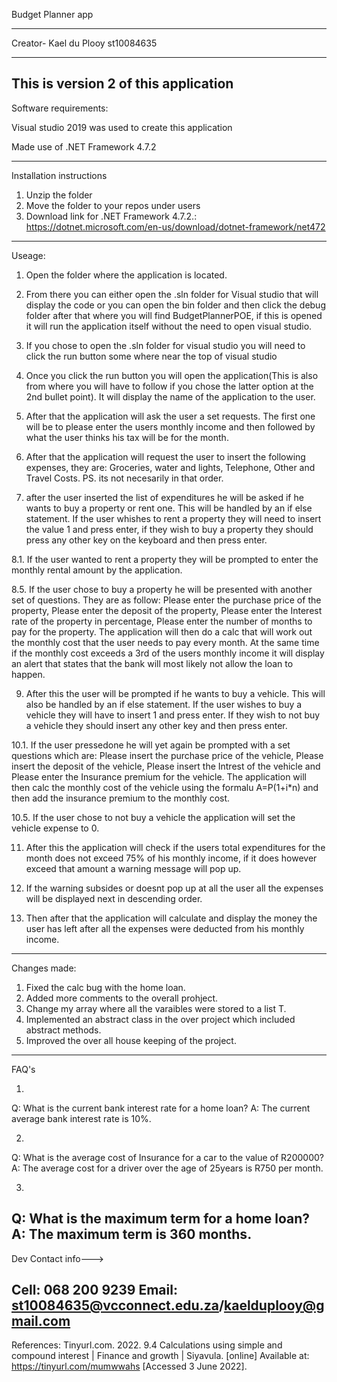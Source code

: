 Budget Planner app
****************************************************************
Creator- Kael du Plooy st10084635

----------------------------------------------------------------------------------------------------------------------------------------------------------------------------
This is version 2 of this application
----------------------------------------------------------------------------------------------------------------------------------------------------------------------------
Software requirements:

Visual studio 2019 was used to create this application

Made use of .NET Framework 4.7.2

----------------------------------------------------------------------------------------------------------------------------------------------------------------------------
Installation instructions

1. Unzip the folder
2. Move the folder to your repos under users
3. Download link for .NET Framework 4.7.2.: https://dotnet.microsoft.com/en-us/download/dotnet-framework/net472

----------------------------------------------------------------------------------------------------------------------------------------------------------------------------
Useage:

1. Open the folder where the application is located.
2. From there you can either open the .sln folder for Visual studio that will display the code or you can open the bin folder and then click the debug folder after
 that where you will find BudgetPlannerPOE, if this is opened it will run the application itself without the need to open visual studio.

3. If you chose to open the .sln folder for visual studio you will need to click the run button some where near the top of visual studio
4. Once you click the run button you will open the application(This is also from where you will have to follow if you chose the latter option at the 2nd bullet point).
It will display the name of the application to the user.

5. After that the application will ask the user a set requests. The first one will be to please enter the users monthly income and then followed by what the user 
thinks his tax will be for the month.

6. After that the application will request the user to insert the following expenses, they are: Groceries, water and lights, Telephone, Other and Travel Costs.
PS. its not necesarily in that order.

7. after the user inserted the list of expenditures he will be asked if he wants to buy a property or rent one. This will be handled by an if else statement.
If the user whishes to rent a property they will need to insert the value 1 and press enter, if they wish to buy a property they should press any other key
on the keyboard and then press enter.

8.1. If the user wanted to rent a property they will be prompted to enter the monthly rental amount by the application.

8.5. If the user chose to buy a property he will be presented with another set of questions. They are as follow: 
Please enter the purchase price of the property, Please enter the deposit of the property, Please enter the Interest rate of the property in percentage,
Please enter the number of months to pay for the property.
The application will then do a calc that will work out the monthly cost that the user needs to pay every month.
At the same time if the monthly cost exceeds a 3rd of the users monthly income it will display an alert that states that the bank will most likely not allow
the loan to happen.

9. After this the user will be prompted if he wants to buy a vehicle. This will also be handled by an if else statement. If the user wishes to buy a vehicle
they will have to insert 1 and press enter. If they wish to not buy a vehicle they should insert any other key and then press enter.

10.1. If the user pressedone he will yet again be prompted with a set questions which are:
Please insert the purchase price of the vehicle, Please insert the deposit of the vehicle, Please insert the Intrest of the vehicle and Please enter the 
Insurance premium for the vehicle.
The application will then calc the monthly cost of the vehicle using the formalu A=P(1+i*n) and then add the insurance premium to the monthly cost.

10.5. If the user chose to not buy a vehicle the application will set the vehicle expense to 0.

11. After this the application will check if the users total expenditures for the month does not exceed 75% of his monthly income, if it does however 
exceed that amount a warning message will pop up.

12. If the warning subsides or doesnt pop up at all the user all the expenses will be displayed next in descending order.

13. Then after that the application will calculate and display the money the user has left after all the expenses were deducted from his monthly income.

----------------------------------------------------------------------------------------------------------------------------------------------------------------------------
Changes made:

1. Fixed the calc bug with the home loan.
2. Added more comments to the overall prohject.
3. Change my array where all the varaibles were stored to a list T.
4. Implemented an abstract class in the over project which included abstract methods.
5. Improved the over all house keeping of the project.

----------------------------------------------------------------------------------------------------------------------------------------------------------------------------
FAQ's

1. 
Q: What is the current bank interest rate for a home loan?
A: The current average bank interest rate is 10%.

2. 
Q: What is the average cost of Insurance for a car to the value of R200000?
A: The average cost for a driver over the age of 25years is R750 per month.

3.
Q: What is the maximum term for a home loan?
A: The maximum term is 360 months.
----------------------------------------------------------------------------------------------------------------------------------------------------------------------------
Dev Contact info--->

Cell: 068 200 9239
Email: st10084635@vcconnect.edu.za/kaelduplooy@gmail.com
----------------------------------------------------------------------------------------------------------------------------------------------------------------------------

References: 
Tinyurl.com. 2022. 9.4 Calculations using simple and compound interest | Finance and growth | Siyavula. [online] Available at: <https://tinyurl.com/mumwwahs> [Accessed 3 June 2022].


